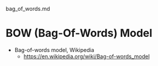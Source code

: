 bag_of_words.md

# BOW (Bag-Of-Words) Model

* Bag-of-words model, Wikipedia
  * https://en.wikipedia.org/wiki/Bag-of-words_model
